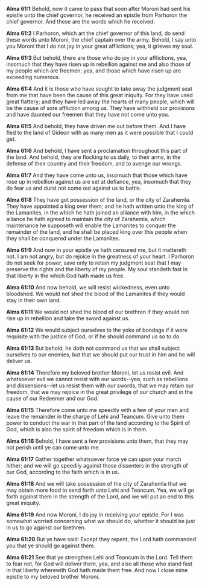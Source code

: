 **Alma 61:1** Behold, now it came to pass that soon after Moroni had sent his epistle unto the chief governor, he received an epistle from Parhoron the chief governor. And these are the words which he received:

**Alma 61:2** I Parhoron, which art the chief governor of this land, do send these words unto Moroni, the chief captain over the army. Behold, I say unto you Moroni that I do not joy in your great afflictions; yea, it grieves my soul.

**Alma 61:3** But behold, there are those who do joy in your afflictions, yea, insomuch that they have risen up in rebellion against me and also those of my people which are freemen; yea, and those which have risen up are exceeding numerous.

**Alma 61:4** And it is those who have sought to take away the judgment seat from me that have been the cause of this great iniquity. For they have used great flattery; and they have led away the hearts of many people, which will be the cause of sore affliction among us. They have withheld our provisions and have daunted our freemen that they have not come unto you.

**Alma 61:5** And behold, they have driven me out before them. And I have fled to the land of Gideon with as many men as it were possible that I could get.

**Alma 61:6** And behold, I have sent a proclamation throughout this part of the land. And behold, they are flocking to us daily, to their arms, in the defense of their country and their freedom, and to avenge our wrongs.

**Alma 61:7** And they have come unto us, insomuch that those which have rose up in rebellion against us are set at defiance, yea, insomuch that they do fear us and durst not come out against us to battle.

**Alma 61:8** They have got possession of the land, or the city of Zarahemla. They have appointed a king over them; and he hath written unto the king of the Lamanites, in the which he hath joined an alliance with him, in the which alliance he hath agreed to maintain the city of Zarahemla, which maintenance he supposeth will enable the Lamanites to conquer the remainder of the land, and he shall be placed king over this people when they shall be conquered under the Lamanites.

**Alma 61:9** And now in your epistle ye hath censured me, but it mattereth not. I am not angry, but do rejoice in the greatness of your heart. I Parhoron do not seek for power, save only to retain my judgment seat that I may preserve the rights and the liberty of my people. My soul standeth fast in that liberty in the which God hath made us free.

**Alma 61:10** And now behold, we will resist wickedness, even unto bloodshed. We would not shed the blood of the Lamanites if they would stay in their own land.

**Alma 61:11** We would not shed the blood of our brethren if they would not rise up in rebellion and take the sword against us.

**Alma 61:12** We would subject ourselves to the yoke of bondage if it were requisite with the justice of God, or if he should command us so to do.

**Alma 61:13** But behold, he doth not command us that we shall subject ourselves to our enemies, but that we should put our trust in him and he will deliver us.

**Alma 61:14** Therefore my beloved brother Moroni, let us resist evil. And whatsoever evil we cannot resist with our words--yea, such as rebellions and dissensions--let us resist them with our swords, that we may retain our freedom, that we may rejoice in the great privilege of our church and in the cause of our Redeemer and our God.

**Alma 61:15** Therefore come unto me speedily with a few of your men and leave the remainder in the charge of Lehi and Teancum. Give unto them power to conduct the war in that part of the land according to the Spirit of God, which is also the spirit of freedom which is in them.

**Alma 61:16** Behold, I have sent a few provisions unto them, that they may not perish until ye can come unto me.

**Alma 61:17** Gather together whatsoever force ye can upon your march hither; and we will go speedily against those dissenters in the strength of our God, according to the faith which is in us.

**Alma 61:18** And we will take possession of the city of Zarahemla that we may obtain more food to send forth unto Lehi and Teancum. Yea, we will go forth against them in the strength of the Lord, and we will put an end to this great iniquity.

**Alma 61:19** And now Moroni, I do joy in receiving your epistle. For I was somewhat worried concerning what we should do, whether it should be just in us to go against our brethren.

**Alma 61:20** But ye have said: Except they repent, the Lord hath commanded you that ye should go against them.

**Alma 61:21** See that ye strengthen Lehi and Teancum in the Lord. Tell them to fear not, for God will deliver them, yea, and also all those who stand fast in that liberty wherewith God hath made them free. And now I close mine epistle to my beloved brother Moroni.

